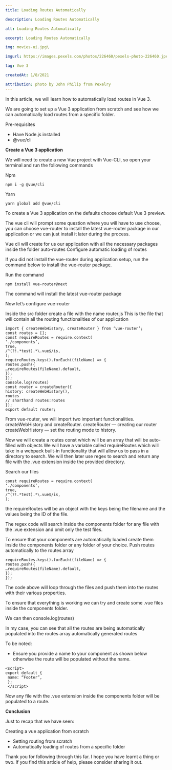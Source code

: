 ```yaml
---
title: Loading Routes Automatically

description: Loading Routes Automatically

alt: Loading Routes Automatically

excerpt: Loading Routes Automatically

img: movies-ui.jpg\

imgurl: https://images.pexels.com/photos/226460/pexels-photo-226460.jpeg?auto=compress&cs=tinysrgb&w=1600

tag: Vue 3

createdAt: 1/8/2021

attribution: photo by John Philip from Pexelry
---
```


In this article, we will learn how to automatically load routes in Vue 3.

We are going to set up a Vue 3 application from scratch and see how we can automatically load routes from a specific folder.

Pre-requisites

- Have Node.js installed
- @vue/cli

**Create a Vue 3 application**

We will need to create a new Vue project with Vue-CLI, so open your terminal and run the following commands

Npm

```js{1,3-5}[vue-scroll-indicator.js]
npm i -g @vue/cli
```

Yarn

```js{1,3-5}[vue-scroll-indicator.js]
yarn global add @vue/cli
```

To create a Vue 3 application on the defaults choose default Vue 3 preview.

The vue cli will prompt some question where you will have to use choose, you can choose vue-router to install the latest vue-router package in our application or we can just install it later during the process.

Vue cli will create for us our application with all the necessary packages inside the folder auto-routes
Configure automatic loading of routes

If you did not install the vue-router during application setup, run the command below to install the vue-router package.

Run the command

```js{1,3-5}[vue-scroll-indicator.js]
npm install vue-router@next
```

The command will install the latest vue-router package

Now let’s configure vue-router

Inside the src folder create a file with the name router.js
This is the file that will contain all the routing functionalities of our application

```js{1,3-5}[vue-scroll-indicator.js]
import { createWebHistory, createRouter } from ‘vue-router’;
const routes = [];
const requireRoutes = require.context(
‘./components’,
true,
/^(?!.*test).*\.vue$/is,
);
requireRoutes.keys().forEach((fileName) => {
routes.push({
…requireRoutes(fileName).default,
});
});
console.log(routes)
const router = createRouter({
history: createWebHistory(),
routes
// shorthand routes:routes
});
export default router;
```

From vue-router, we will import two important functionalities. createWebHistory and createRouter.
createRouter — creating our router
createWebHistory — set the routing mode to history.

Now we will create a routes const which will be an array that will be auto-filled with objects
We will have a variable called requireRoutes which will take in a webpack built-in functionality that will allow us to pass in a directory to search. We will then later use regex to search and return any file with the .vue extension inside the provided directory.

Search our files

```js{1,3-5}[vue-scroll-indicator.js]
const requireRoutes = require.context(
‘./components’,
true,
/^(?!.*test).*\.vue$/is,
);
```

the requireRoutes will be an object with the keys being the filename and the values being the ID of the file.

The regex code will search inside the components folder for any file with the .vue extension and omit only the test files.

To ensure that your components are automatically loaded create them inside the components folder or any folder of your choice.
Push routes automatically to the routes array

```js{1,3-5}[vue-scroll-indicator.js]
requireRoutes.keys().forEach((fileName) => {
routes.push({
…requireRoutes(fileName).default,
});
});
```

The code above will loop through the files and push them into the routes with their various properties.

To ensure that everything is working we can try and create some .vue files inside the components folder.

We can then console.log(routes)

In my case, you can see that all the routes are being automatically populated into the routes array automatically generated routes

To be noted:

- Ensure you provide a name to your component as shown below otherwise the route will be populated without the name.

```js{1,3-5}[vue-scroll-indicator.js]
<script>
export default {
 name: “Footer”,
 };
 </script>
```

Now any file with the .vue extension inside the components folder will be populated to a route.

**Conclusion**

Just to recap that we have seen:

Creating a vue application from scratch

- Setting routing from scratch
- Automatically loading of routes from a specific folder

Thank you for following through this far. I hope you have learnt a thing or two. If you find this article of help, please consider sharing it out.
